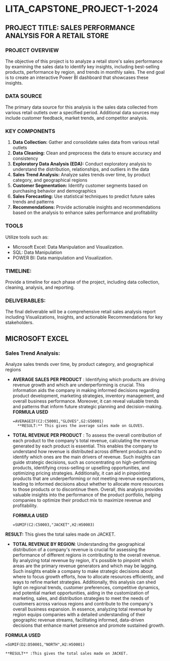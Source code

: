  # LITA_CAPSTONE_PROJECT-1-2024
## PROJECT TITLE: SALES PERFORMANCE ANALYSIS FOR A RETAIL STORE 
### PROJECT OVERVIEW
The objective of this project is to analyze a retail store's sales performance by examining the sales data to identify key insights, including best-selling products, performance by region, and trends in monthly sales. The end goal is to create an interactive Power BI dashboard that showcases these insights.

### DATA SOURCE 
The primary data source for this analysis is the sales data collected from various retail outlets over a specified period. Additional data sources may include customer feedback, market trends, and competitor analysis.

### KEY COMPONENTS
1. **Data Collection:** Gather and consolidate sales data from various retail outlets
2. **Data Cleaning:** Clean and preprocess the data to ensure accuracy and consistency
3. **Exploratory Data Analysis (EDA):** Conduct exploratory analysis to understand the distribution, relationships, and outliers in the data
4. **Sales Trend Analysis:** Analyze sales trends over time, by product category, and geographical regions
5. **Customer Segmentation:** Identify customer segments based on purchasing behavior and demographics
6. **Sales Forecasting:** Use statistical techniques to predict future sales trends and patterns
7. **Recommendations:** Provide actionable insights and recommendations based on the analysis to enhance sales performance and profitability

### TOOLS 
Utilize tools such as:  
- Microsoft Excel: Data Manipulation and Visualization.  
- SQL:  Data Manipulation 
- POWER BI: Data manipulation and Visualization.

### TIMELINE: 
Provide a timeline for each phase of the project, including data collection, cleaning, analysis, and reporting.

### DELIVERABLES:  
The final deliverable will be a comprehensive retail sales analysis report including Visualizations, Insights, and actionable Recommendations for key stakeholders.
## MICROSOFT EXCEL

### Sales Trend Analysis: 
Analyze sales trends over time, by product category, and geographical regions

- **AVERAGE SALES PER PRODUCT** : Identifying which products are driving revenue growth and which are underperforming is crucial. This information aids the company in making informed decisions regarding product development, marketing strategies, inventory management, and overall business performance. Moreover, it can reveal valuable trends and patterns that inform future strategic planning and decision-making.
  **FORMULA USED**

  ```MICROSOFT EXCEL
  =AVERAGEIF(C2:C50001,"GLOVES",G2:G50001)
    **RESULT:** This gives the average sales made on GLOVES.

- **TOTAL REVENUE PER PRODUCT** : To assess the overall contribution of each product to the company's total revenue, calculating the revenue generated by each product is essential. This enables the company to understand how revenue is distributed across different products and to identify which ones are the main drivers of revenue. Such insights can guide strategic decisions, such as concentrating on high-performing products, identifying cross-selling or upselling opportunities, and optimizing pricing strategies. Additionally, it can aid in pinpointing products that are underperforming or not meeting revenue expectations, leading to informed decisions about whether to allocate more resources to those products or to discontinue them. Overall, this analysis provides valuable insights into the performance of the product portfolio, helping companies to optimize their product mix to maximize revenue and profitability.
  
  **FORMULA USED**
  ```MICROSOFT EXCEL
  =SUMIF(C2:C50003,"JACKET",H2:H50003)

**RESULT:** This gives the total sales made on JACKET.

- **TOTAL REVENUE BY REGION**: Understanding the geographical distribution of a company's revenue is crucial for assessing the performance of different regions in contributing to the overall revenue. By analyzing total revenue by region, it's possible to pinpoint which areas are the primary revenue generators and which may be lagging. Such insights enable a company to make strategic decisions about where to focus growth efforts, how to allocate resources efficiently, and ways to refine market strategies. Additionally, this analysis can shed light on regional trends, customer preferences, competitive dynamics, and potential market opportunities, aiding in the customization of marketing, sales, and distribution strategies to meet the needs of customers across various regions and contribute to the company's overall business expansion. In essence, analyzing total revenue by region equips companies with a detailed understanding of their geographic revenue streams, facilitating informed, data-driven decisions that enhance market presence and promote sustained growth.
   
**FORMULA USED**
 ```MICROSOFT EXCEL
=SUMIF(D2:D50001,"NORTH",H2:H50001)

**RESULT** :This gives the total sales made on JACKET.
